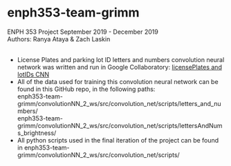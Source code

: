 # enph353-team-grimm
ENPH 353 Project September 2019 - December 2019 <br>
Authors: Ranya Ataya & Zach Laskin <br><br>

- License Plates and parking lot ID letters and numbers convolution neural network was written and run in Google Collaboratory: [licensePlates and lotIDs CNN](https://colab.research.google.com/drive/1ViajBWmqxbqJCaQNv43VCiLeO4HOZuLF) <br>
- All of the data used for training this convolution neural network can be found in this GitHub repo, in the following paths: <br>
enph353-team-grimm/convolutionNN_2_ws/src/convolution_net/scripts/letters_and_numbers/ <br>
enph353-team-grimm/convolutionNN_2_ws/src/convolution_net/scripts/lettersAndNums_brightness/ <br>
- All python scripts used in the final iteration of the project can be found in enph353-team-grimm/convolutionNN_2_ws/src/convolution_net/scripts/
